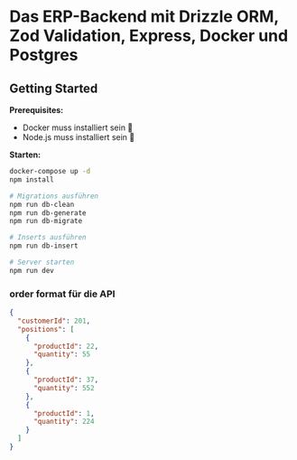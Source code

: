 # Das ERP-Backend mit Drizzle ORM, Zod Validation, Express, Docker und Postgres

## Getting Started

**Prerequisites:**

- Docker muss installiert sein 🦭
- Node.js muss installiert sein 🐣

**Starten:**

```bash
docker-compose up -d
npm install

# Migrations ausführen
npm run db-clean
npm run db-generate
npm run db-migrate

# Inserts ausführen
npm run db-insert

# Server starten
npm run dev
```

### order format für die API

```json
{
  "customerId": 201,
  "positions": [
    {
      "productId": 22,
      "quantity": 55
    },
    {
      "productId": 37,
      "quantity": 552
    },
    {
      "productId": 1,
      "quantity": 224
    }
  ]
}
```
